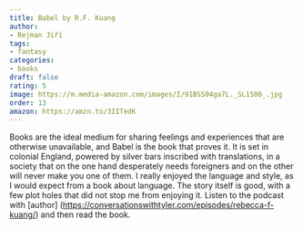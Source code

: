 ```yaml
---
title: Babel by R.F. Kuang
author:
- Rejman Jiří
tags:
- fantasy
categories:
- books
draft: false
rating: 5
image: https://m.media-amazon.com/images/I/91BSS04ga7L._SL1500_.jpg
order: 13
amazon: https://amzn.to/3IITedK
---
```


Books are the ideal medium for sharing feelings and experiences that are otherwise unavailable, and Babel is the book that proves it. It is set in colonial England, powered by silver bars inscribed with translations, in a society that on the one hand desperately needs foreigners and on the other will never make you one of them.
I really enjoyed the language and style, as I would expect from a book about language. The story itself is good, with a few plot holes that did not stop me from enjoying it. Listen to the podcast with \[author\] (https://conversationswithtyler.com/episodes/rebecca-f-kuang/) and then read the book.

<!--more-->

